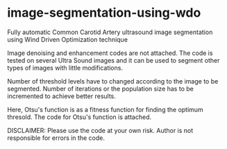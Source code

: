 # image-segmentation-using-wdo
Fully automatic Common Carotid Artery ultrasound image segmentation using Wind Driven Optimization technique

Image denoising and enhancement codes are not attached. 
The code is tested on several Ultra Sound images and it can be used to segment other types of images with little modifications.

Number of threshold levels have to changed according to the image to be segmented. Number of iterations or the population size has to be incremented to achieve better results.

Here, Otsu's function is as a fitness function for finding the optimum thresold. The code for Otsu's function is attached.

DISCLAIMER: Please use the code at your own risk. Author is not responsible for errors in the code.
